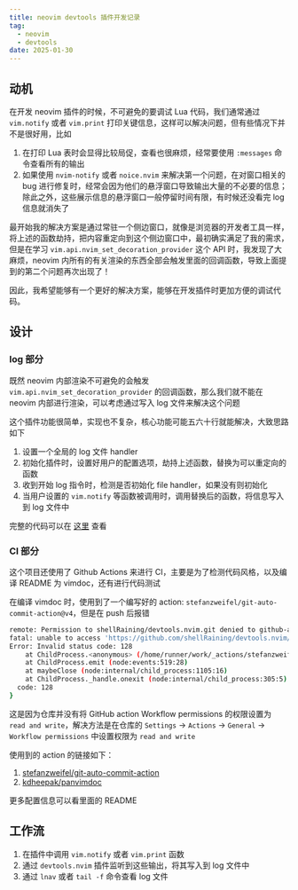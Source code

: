 ```yaml
---
title: neovim devtools 插件开发记录
tag:
  - neovim
  - devtools
date: 2025-01-30
---
```


## 动机

在开发 neovim 插件的时候，不可避免的要调试 Lua 代码，我们通常通过 `vim.notify` 或者 `vim.print` 打印关键信息，这样可以解决问题，但有些情况下并不是很好用，比如

1. 在打印 Lua 表时会显得比较局促，查看也很麻烦，经常要使用 `:messages` 命令查看所有的输出
2. 如果使用 `nvim-notify` 或者 `noice.nvim` 来解决第一个问题，在对窗口相关的 bug 进行修复时，经常会因为他们的悬浮窗口导致输出大量的不必要的信息；除此之外，这些展示信息的悬浮窗口一般停留时间有限，有时候还没看完 log 信息就消失了

最开始我的解决方案是通过常驻一个侧边窗口，就像是浏览器的开发者工具一样，将上述的函数劫持，把内容重定向到这个侧边窗口中，最初确实满足了我的需求，但是在学习 `vim.api.nvim_set_decoration_provider` 这个 API 时，我发现了大麻烦，neovim 内所有的有关渲染的东西全部会触发里面的回调函数，导致上面提到的第二个问题再次出现了！

因此，我希望能够有一个更好的解决方案，能够在开发插件时更加方便的调试代码。

## 设计

### log 部分

既然 neovim 内部渲染不可避免的会触发 `vim.api.nvim_set_decoration_provider` 的回调函数，那么我们就不能在 neovim 内部进行渲染，可以考虑通过写入 log 文件来解决这个问题

这个插件功能很简单，实现也不复杂，核心功能可能五六十行就能解决，大致思路如下

1. 设置一个全局的 log 文件 handler
2. 初始化插件时，设置好用户的配置选项，劫持上述函数，替换为可以重定向的函数
3. 收到开始 log 指令时，检测是否初始化 file handler，如果没有则初始化
4. 当用户设置的 `vim.notify` 等函数被调用时，调用替换后的函数，将信息写入到 log 文件中

完整的代码可以在 [这里](https://github.com/shellRaining/devtools.nvim) 查看

### CI 部分

这个项目还使用了 Github Actions 来进行 CI，主要是为了检测代码风格，以及编译 README 为 vimdoc，还有进行代码测试

在编译 vimdoc 时，使用到了一个编写好的 action: `stefanzweifel/git-auto-commit-action@v4`，但是在 push 后报错

```bash
remote: Permission to shellRaining/devtools.nvim.git denied to github-actions[bot].
fatal: unable to access 'https://github.com/shellRaining/devtools.nvim/': The requested URL returned error: 403
Error: Invalid status code: 128
    at ChildProcess.<anonymous> (/home/runner/work/_actions/stefanzweifel/git-auto-commit-action/v4/index.js:17:19)
    at ChildProcess.emit (node:events:519:28)
    at maybeClose (node:internal/child_process:1105:16)
    at ChildProcess._handle.onexit (node:internal/child_process:305:5) {
  code: 128
}
```

这是因为仓库并没有将 GitHub action Workflow permissions 的权限设置为 `read and write`，解决方法是在仓库的 `Settings` -> `Actions` -> `General` -> `Workflow permissions` 中设置权限为 `read and write`

使用到的 action 的链接如下：

1. [stefanzweifel/git-auto-commit-action](https://github.com/stefanzweifel/git-auto-commit-action)
2. [kdheepak/panvimdoc](https://github.com/kdheepak/panvimdoc)

更多配置信息可以看里面的 README

## 工作流

1. 在插件中调用 `vim.notify` 或者 `vim.print` 函数
2. 通过 `devtools.nvim` 插件监听到这些输出，将其写入到 log 文件中
3. 通过 `lnav` 或者 `tail -f` 命令查看 log 文件
